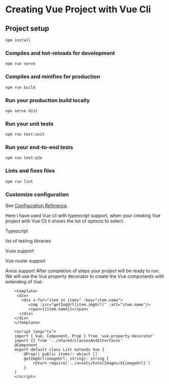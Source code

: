# Creating Vue Project with Vue Cli

## Project setup
```
npm install
```

### Compiles and hot-reloads for development
```
npm run serve
```

### Compiles and minifies for production
```
npm run build
```
### Run your production build locally 
```
npx serve dist
```

### Run your unit tests
```
npm run test:unit
```

### Run your end-to-end tests
```
npm run test:e2e
```

### Lints and fixes files
```
npm run lint
```

### Customize configuration
See [Configuration Reference](https://cli.vuejs.org/config/).

Here i have used Vue cli with typescript support, when your creating Vue project with Vue Cli it shows the list of options to select: 


Typescript

list of testing libraries

Vuex support

Vue router support

Axios support
After completion of steps your project will be ready to run.
We will use the Vue property decorator to create the Vue components with extending of Vue.

        <template>
         <div>
           <div v-for="item in items" :key="item.name">
              <img :src="getImgUrl(item.imgUrl)" :alt="item.name"/>
              <span>{{item.name}}</span>
          </div>
        </div>
        </template>
        
        <script lang="ts">
        import { Vue, Component, Prop } from 'vue-property-decorator'
        import {} from '../shared/classesAndInterfaces'
        @Component
        export default class List extends Vue {
            @Prop() public items!: object []
            getImgUrl(imageUrl: string): string {
                return require(`../assets/hotelImages/${imageUrl}`)
            }
        }
        </script>
